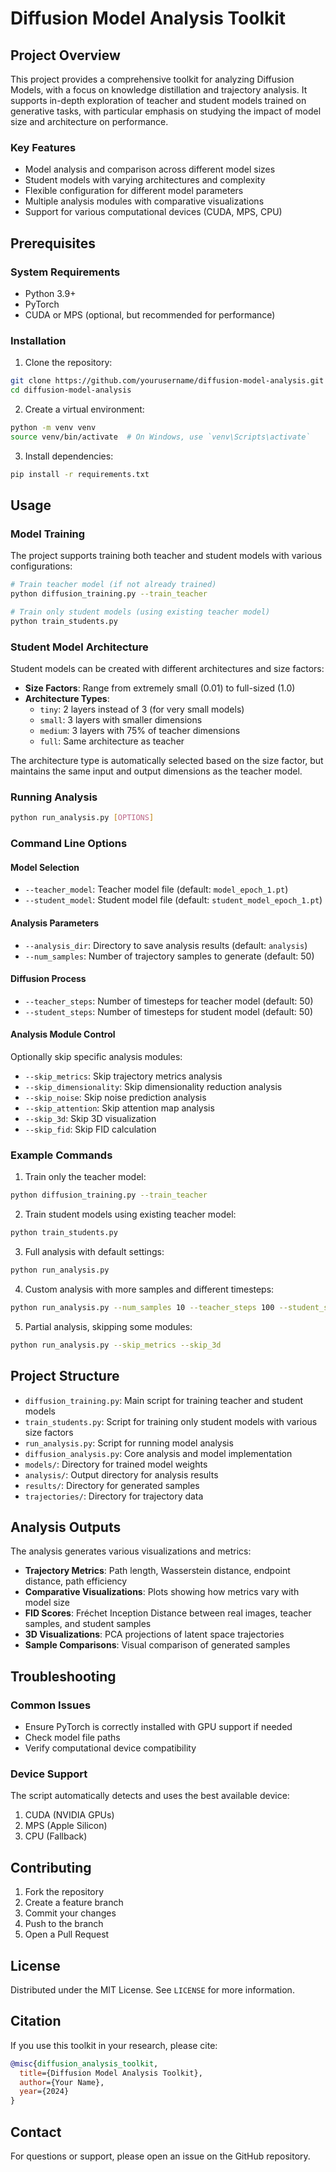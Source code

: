 # Diffusion Model Analysis Toolkit

## Project Overview

This project provides a comprehensive toolkit for analyzing Diffusion Models, with a focus on knowledge distillation and trajectory analysis. It supports in-depth exploration of teacher and student models trained on generative tasks, with particular emphasis on studying the impact of model size and architecture on performance.

### Key Features
- Model analysis and comparison across different model sizes
- Student models with varying architectures and complexity
- Flexible configuration for different model parameters
- Multiple analysis modules with comparative visualizations
- Support for various computational devices (CUDA, MPS, CPU)

## Prerequisites

### System Requirements
- Python 3.9+
- PyTorch
- CUDA or MPS (optional, but recommended for performance)

### Installation

1. Clone the repository:
```bash
git clone https://github.com/yourusername/diffusion-model-analysis.git
cd diffusion-model-analysis
```

2. Create a virtual environment:
```bash
python -m venv venv
source venv/bin/activate  # On Windows, use `venv\Scripts\activate`
```

3. Install dependencies:
```bash
pip install -r requirements.txt
```

## Usage

### Model Training

The project supports training both teacher and student models with various configurations:

```bash
# Train teacher model (if not already trained)
python diffusion_training.py --train_teacher

# Train only student models (using existing teacher model)
python train_students.py
```

### Student Model Architecture

Student models can be created with different architectures and size factors:

- **Size Factors**: Range from extremely small (0.01) to full-sized (1.0)
- **Architecture Types**:
  - `tiny`: 2 layers instead of 3 (for very small models)
  - `small`: 3 layers with smaller dimensions
  - `medium`: 3 layers with 75% of teacher dimensions
  - `full`: Same architecture as teacher

The architecture type is automatically selected based on the size factor, but maintains the same input and output dimensions as the teacher model.

### Running Analysis

```bash
python run_analysis.py [OPTIONS]
```

### Command Line Options

#### Model Selection
- `--teacher_model`: Teacher model file (default: `model_epoch_1.pt`)
- `--student_model`: Student model file (default: `student_model_epoch_1.pt`)

#### Analysis Parameters
- `--analysis_dir`: Directory to save analysis results (default: `analysis`)
- `--num_samples`: Number of trajectory samples to generate (default: 50)

#### Diffusion Process
- `--teacher_steps`: Number of timesteps for teacher model (default: 50)
- `--student_steps`: Number of timesteps for student model (default: 50)

#### Analysis Module Control
Optionally skip specific analysis modules:
- `--skip_metrics`: Skip trajectory metrics analysis
- `--skip_dimensionality`: Skip dimensionality reduction analysis
- `--skip_noise`: Skip noise prediction analysis
- `--skip_attention`: Skip attention map analysis
- `--skip_3d`: Skip 3D visualization
- `--skip_fid`: Skip FID calculation

### Example Commands

1. Train only the teacher model:
```bash
python diffusion_training.py --train_teacher
```

2. Train student models using existing teacher model:
```bash
python train_students.py
```

3. Full analysis with default settings:
```bash
python run_analysis.py
```

4. Custom analysis with more samples and different timesteps:
```bash
python run_analysis.py --num_samples 10 --teacher_steps 100 --student_steps 50
```

5. Partial analysis, skipping some modules:
```bash
python run_analysis.py --skip_metrics --skip_3d
```

## Project Structure

- `diffusion_training.py`: Main script for training teacher and student models
- `train_students.py`: Script for training only student models with various size factors
- `run_analysis.py`: Script for running model analysis
- `diffusion_analysis.py`: Core analysis and model implementation
- `models/`: Directory for trained model weights
- `analysis/`: Output directory for analysis results
- `results/`: Directory for generated samples
- `trajectories/`: Directory for trajectory data

## Analysis Outputs

The analysis generates various visualizations and metrics:

- **Trajectory Metrics**: Path length, Wasserstein distance, endpoint distance, path efficiency
- **Comparative Visualizations**: Plots showing how metrics vary with model size
- **FID Scores**: Fréchet Inception Distance between real images, teacher samples, and student samples
- **3D Visualizations**: PCA projections of latent space trajectories
- **Sample Comparisons**: Visual comparison of generated samples

## Troubleshooting

### Common Issues
- Ensure PyTorch is correctly installed with GPU support if needed
- Check model file paths
- Verify computational device compatibility

### Device Support
The script automatically detects and uses the best available device:
1. CUDA (NVIDIA GPUs)
2. MPS (Apple Silicon)
3. CPU (Fallback)

## Contributing

1. Fork the repository
2. Create a feature branch
3. Commit your changes
4. Push to the branch
5. Open a Pull Request

## License

Distributed under the MIT License. See `LICENSE` for more information.

## Citation

If you use this toolkit in your research, please cite:

```bibtex
@misc{diffusion_analysis_toolkit,
  title={Diffusion Model Analysis Toolkit},
  author={Your Name},
  year={2024}
}
```

## Contact

For questions or support, please open an issue on the GitHub repository.
